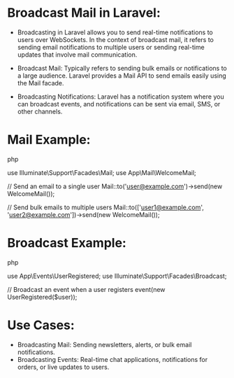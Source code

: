 #  Broadcast Mail in Laravel:
- Broadcasting in Laravel allows you to send real-time notifications to users over WebSockets. In the context of broadcast mail, it refers to sending email notifications to multiple users or sending real-time updates that involve mail communication.

- Broadcast Mail: Typically refers to sending bulk emails or notifications to a large audience. Laravel provides a Mail API to send emails easily using the Mail facade.
- Broadcasting Notifications: Laravel has a notification system where you can broadcast events, and notifications can be sent via email, SMS, or other channels.


# Mail Example:

php

use Illuminate\Support\Facades\Mail;
use App\Mail\WelcomeMail;

// Send an email to a single user
Mail::to('user@example.com')->send(new WelcomeMail());

// Send bulk emails to multiple users
Mail::to(['user1@example.com', 'user2@example.com'])->send(new WelcomeMail());


# Broadcast Example:

php

use App\Events\UserRegistered;
use Illuminate\Support\Facades\Broadcast;

// Broadcast an event when a user registers
event(new UserRegistered($user));


# Use Cases:
- Broadcasting Mail: Sending newsletters, alerts, or bulk email notifications.
- Broadcasting Events: Real-time chat applications, notifications for orders, or live updates to users.
